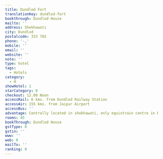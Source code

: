 ```yaml
---
title: Dundlod Fort
translationKey: dundlod-fort
bookthrough: Dundlod House
mailto: ''
address: Shekhawati
city: Dundlod
postalcode: 333 702
phone: '-,'
mobile: ''
email: ''
website: ''
note: ''
type: hotel
tags:
  - Hotels
category:
  - H
showHotel: 1
starCategory: 0
checkout: 12.00 Noon
accessRail: 6 kms. from Dundlod Railway Station
accessAir: 155 kms. from Jaipur Airport
accessBus: ''
advantage: Centrally located in shekhawati, only equistrain centre in Rajasthan
rooms: 45
bookThrough: Dundlod House
gstType: 0
gstin: ''
www: ''
web: 0
mailTo: ''
ranking: 0
---
```







